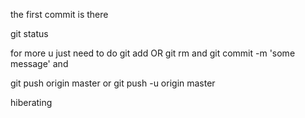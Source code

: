 
the first commit is there

git status

for more u just need to do 
git add <somthing> OR git rm <filenames>
and 
git commit -m 'some message'
and

git push origin master
or
git push -u origin master

hiberating
